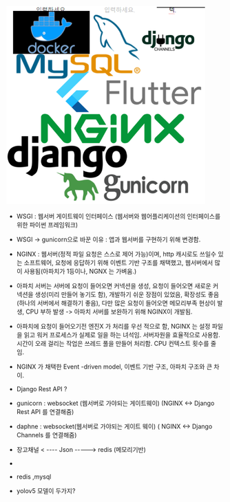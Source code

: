 ![image-20220407154634450](git-24-project3.assets/image-20220407154634450.png)

- WSGI : 웹서버 게이트웨이 인터페이스 (웹서버와 웹어플리케이션의 인터페이스를 위한 파이썬 프레임워크)
- WSGI -> gunicorn으로 바꾼 이유 :  앱과 웹서버를 구현하기 위해 변경함.
- NGINX : 웹서버(정적 파일 요청은 스스로 제어 가능)이며, http 캐시로도 쓰일수 있는 소프트웨어, 요청에 응답하기 위해 이벤트 기반 구조를 채택했고, 웹서버에서 많이 사용됨(아파치가 1등이나, NGNX 는 가벼움.)
- 아파치 서버는 서버에 요청이 들어오면 커넥션을 생성, 요청이 들어오면 새로운 커넥션을 생성(미리 만들어 놓기도 함), 개발하기 쉬운 장점이 있었음, 확장성도 좋음 (하나의 서버에서 해결하기 좋음), 다만 많은 요청이 들어오면 메모리부족 현상이 발생, CPU 부하 발생 -> 아파치 서버를 보완하기 위해 NGINX이 개발됨.
- 아파치에 요청이 들어오기전 엔진X 가 처리를 우선 적으로 함, NGINX 는 설정 파일을 읽고 워커 프로세스가 실제로 일을 하는 녀석임. 서버자원을 효율적으로 사용함. 시간이 오래 걸리는 작업은 쓰레드 풀을 만들어 처리함. CPU 컨텍스트 횟수를 줄임. 
- NGINX 가 채택한 Event -driven model, 이벤트 기반 구조, 아파치 구조와 큰 차이.

- Django Rest API ?
- gunicorn : websocket (웹서버로 가야되는 게이트웨이) (NGINX <-> Django Rest API 를 연결해줌)

- daphne : websocket(웹서버로 가야되는 게이트 웨이) ( NGINX <-> Django Channels 를 연결해줌)
- 장고채널 < ---- Json -----> redis (메모리기반)
- 
- redis ,mysql
- yolov5 모델이 두가지?